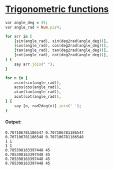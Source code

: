 [1]: http://rosettacode.org/wiki/Trigonometric_functions

# [Trigonometric functions][1]

```ruby
var angle_deg = 45;
var angle_rad = Num.pi/4;

for arr in [
    [sin(angle_rad), sin(deg2rad(angle_deg))],
    [cos(angle_rad), cos(deg2rad(angle_deg))],
    [tan(angle_rad), tan(deg2rad(angle_deg))],
    [cot(angle_rad), cot(deg2rad(angle_deg))],
] {
    say arr.join(" ");
}

for n in [
    asin(sin(angle_rad)),
    acos(cos(angle_rad)),
    atan(tan(angle_rad)),
    acot(cot(angle_rad)),
] {
    say [n, rad2deg(n)].join(' ');
}
```

#### Output:
```
0.707106781186547 0.707106781186547
0.707106781186548 0.707106781186548
1 1
1 1
0.785398163397448 45
0.785398163397448 45
0.785398163397448 45
0.785398163397448 45
```
